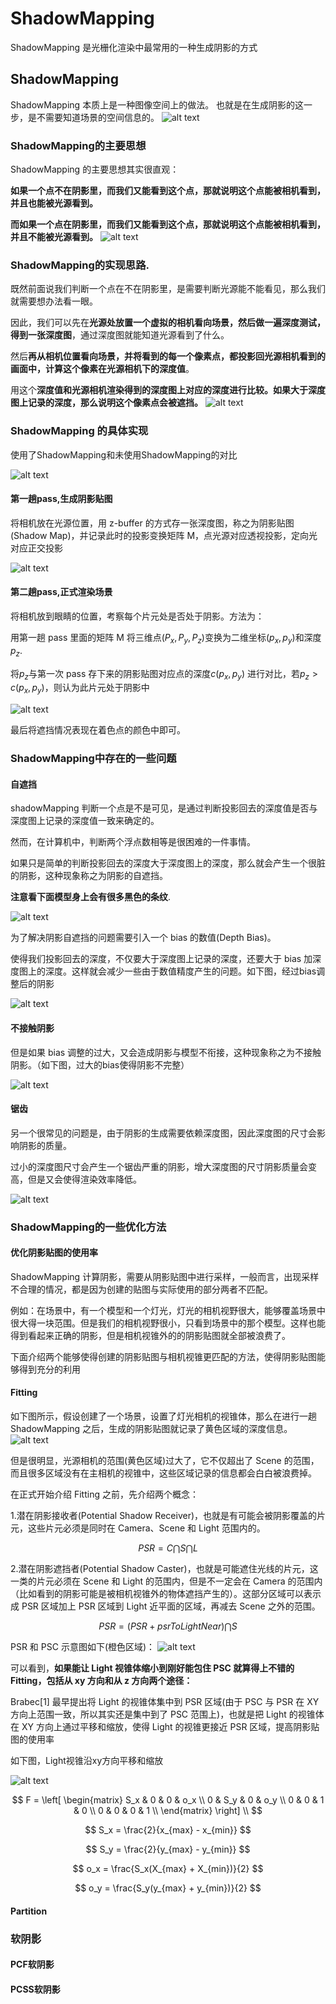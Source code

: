 # ShadowMapping

ShadowMapping 是光栅化渲染中最常用的一种生成阴影的方式

## ShadowMapping

ShadowMapping 本质上是一种图像空间上的做法。
也就是在生成阴影的这一步，是不需要知道场景的空间信息的。
![alt text](../images/shadow_mapping/sm_1.gif)

### ShadowMapping的主要思想

ShadowMapping 的主要思想其实很直观：

**如果一个点不在阴影里，而我们又能看到这个点，那就说明这个点能被相机看到，并且也能被光源看到。**

**而如果一个点在阴影里，而我们又能看到这个点，那就说明这个点能被相机看到，并且不能被光源看到。**
![alt text](../images/shadow_mapping/sm_2.jpg)

### ShadowMapping的实现思路.

既然前面说我们判断一个点在不在阴影里，是需要判断光源能不能看见，那么我们就需要想办法看一眼。

因此，我们可以先在**光源处放置一个虚拟的相机看向场景，然后做一遍深度测试，得到一张深度图**，通过深度图就能知道光源看到了什么。

然后**再从相机位置看向场景，并将看到的每一个像素点，都投影回光源相机看到的画面中，计算这个像素在光源相机下的深度值**。

用这个**深度值和光源相机渲染得到的深度图上对应的深度进行比较。如果大于深度图上记录的深度，那么说明这个像素点会被遮挡。**
![alt text](../images/shadow_mapping/sm_3.jpg)

### ShadowMapping 的具体实现

使用了ShadowMapping和未使用ShadowMapping的对比

![alt text](../images/shadow_mapping/sm_4.jpg)

#### 第一趟pass,生成阴影贴图

将相机放在光源位置，用 z-buffer 的方式存一张深度图，称之为阴影贴图 (Shadow Map)，并记录此时的投影变换矩阵 M，点光源对应透视投影，定向光对应正交投影

![alt text](../images/shadow_mapping/sm_5.jpg)

#### 第二趟pass,正式渲染场景

将相机放到眼睛的位置，考察每个片元处是否处于阴影。方法为：

用第一趟 pass 里面的矩阵 M 将三维点$(P_x,P_y,P_z)$变换为二维坐标$(p_x,p_y)$和深度$p_z$. 

将$p_z$与第一次 pass 存下来的阴影贴图对应点的深度$c(p_x,p_y)$ 进行对比，若$p_z > c(p_x,p_y)$，则认为此片元处于阴影中

![alt text](../images/shadow_mapping/sm_6.jpg)

最后将遮挡情况表现在着色点的颜色中即可。

### ShadowMapping中存在的一些问题

#### 自遮挡

shadowMapping 判断一个点是不是可见，是通过判断投影回去的深度值是否与深度图上记录的深度值一致来确定的。

然而，在计算机中，判断两个浮点数相等是很困难的一件事情。

如果只是简单的判断投影回去的深度大于深度图上的深度，那么就会产生一个很脏的阴影，这种现象称之为阴影的自遮挡。

**注意看下面模型身上会有很多黑色的条纹**.

![alt text](../images/shadow_mapping/sm_7.jpg)

为了解决阴影自遮挡的问题需要引入一个 bias 的数值(Depth Bias)。

使得我们投影回去的深度，不仅要大于深度图上记录的深度，还要大于 bias 加深度图上的深度。这样就会减少一些由于数值精度产生的问题。如下图，经过bias调整后的阴影

![alt text](../images/shadow_mapping/sm_8.jpg)

#### 不接触阴影

但是如果 bias 调整的过大，又会造成阴影与模型不衔接，这种现象称之为不接触阴影。（如下图，过大的bias使得阴影不完整）

![alt text](../images/shadow_mapping/sm_9.jpg)

#### 锯齿

另一个很常见的问题是，由于阴影的生成需要依赖深度图，因此深度图的尺寸会影响阴影的质量。

过小的深度图尺寸会产生一个锯齿严重的阴影，增大深度图的尺寸阴影质量会变高，但是又会使得渲染效率降低。

![alt text](../images/shadow_mapping/sm_10.jpg)

### ShadowMapping的一些优化方法

#### 优化阴影贴图的使用率

ShadowMapping 计算阴影，需要从阴影贴图中进行采样，一般而言，出现采样不合理的情况，都是因为创建的贴图与实际使用的部分两者不匹配。

例如：在场景中，有一个模型和一个灯光，灯光的相机视野很大，能够覆盖场景中很大得一块范围。但是我们的相机视野很小，只看到场景中的那个模型。这样也能得到看起来正确的阴影，但是相机视锥外的的阴影贴图就全部被浪费了。

下面介绍两个能够使得创建的阴影贴图与相机视锥更匹配的方法，使得阴影贴图能够得到充分的利用

#### Fitting

如下图所示，假设创建了一个场景，设置了灯光相机的视锥体，那么在进行一趟 ShadowMapping 之后，生成的阴影贴图就记录了黄色区域的深度信息。
![alt text](../images/shadow_mapping/sm_11.jpg)

但是很明显，光源相机的范围(黄色区域)过大了，它不仅超出了 Scene 的范围，而且很多区域没有在主相机的视锥中，这些区域记录的信息都会白白被浪费掉。

在正式开始介绍 Fitting 之前，先介绍两个概念：

1.潜在阴影接收者(Potential Shadow Receiver)，也就是有可能会被阴影覆盖的片元，这些片元必须是同时在 Camera、Scene 和 Light 范围内的。

$$
    PSR = C⋂S⋂L
$$

2.潜在阴影遮挡者(Potential Shadow Caster)，也就是可能遮住光线的片元，这一类的片元必须在 Scene 和 Light 的范围内，但是不一定会在 Camera 的范围内（比如看到的阴影可能是被相机视锥外的物体遮挡产生的）。这部分区域可以表示成 PSR 区域加上 PSR 区域到 Light 近平面的区域，再减去 Scene 之外的范围。

$$
    PSR = (PSR+psrToLightNear)⋂S
$$

PSR 和 PSC 示意图如下(橙色区域)：
![alt text](../images/shadow_mapping/sm_12.jpg)

可以看到，**如果能让 Light 视锥体缩小到刚好能包住 PSC 就算得上不错的 Fitting，包括从 xy 方向和从 z 方向两个途径：**

Brabec[1] 最早提出将 Light 的视锥体集中到 PSR 区域(由于 PSC 与 PSR 在 XY 方向上范围一致，所以其实还是集中到了 PSC 范围上)，也就是把 Light 的视锥体在 XY 方向上通过平移和缩放，使得 Light 的视锥更接近 PSR 区域，提高阴影贴图的使用率

如下图，Light视锥沿xy方向平移和缩放

![alt text](../images/shadow_mapping/sm_13.jpg)

$$
F = 
 \left[
 \begin{matrix}
   S_x & 0 & 0 & o_x \\
   0 & S_y & 0 & o_y \\
   0 & 0 & 1 & 0 \\
   0 & 0 & 0 & 1 \\
  \end{matrix}
  \right] \\
$$

$$
S_x = \frac{2}{x_{max} - x_{min}}
$$

$$
S_y = \frac{2}{y_{max} - y_{min}}
$$

$$
o_x = \frac{S_x(X_{max} + X_{min})}{2}
$$

$$
o_y = \frac{S_y(y_{max} + y_{min})}{2}
$$

#### Partition

### 软阴影

#### PCF软阴影

#### PCSS软阴影
